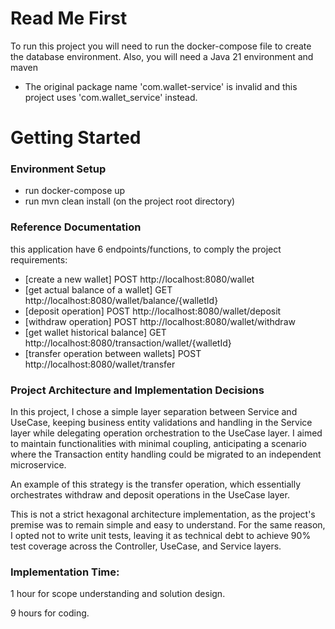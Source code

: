 # Read Me First

To run this project you will need to run the docker-compose file to
create the database environment. Also, you will need a Java 21 environment and maven


* The original package name 'com.wallet-service' is invalid and this project uses 'com.wallet_service' instead.

# Getting Started

### Environment Setup
* run docker-compose up
* run mvn clean install (on the project root directory)

### Reference Documentation
this application have 6 endpoints/functions, to comply the project requirements:

* [create a new wallet] POST http://localhost:8080/wallet
* [get actual balance of a wallet] GET http://localhost:8080/wallet/balance/{walletId}
* [deposit operation] POST http://localhost:8080/wallet/deposit
* [withdraw operation] POST http://localhost:8080/wallet/withdraw
* [get wallet historical balance] GET http://localhost:8080/transaction/wallet/{walletId}
* [transfer operation between wallets] POST http://localhost:8080/wallet/transfer

### Project Architecture and Implementation Decisions

In this project, I chose a simple layer separation between Service and UseCase, keeping business entity validations and handling in the Service layer while delegating operation orchestration to the UseCase layer. I aimed to maintain functionalities with minimal coupling, anticipating a scenario where the Transaction entity handling could be migrated to an independent microservice.

An example of this strategy is the transfer operation, which essentially orchestrates withdraw and deposit operations in the UseCase layer.

This is not a strict hexagonal architecture implementation, as the project's premise was to remain simple and easy to understand. For the same reason, I opted not to write unit tests, leaving it as technical debt to achieve 90% test coverage across the Controller, UseCase, and Service layers.

### Implementation Time:

1 hour for scope understanding and solution design.

9 hours for coding.
